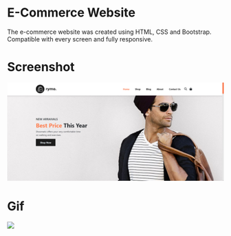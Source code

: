 # E-Commerce Website

The e-commerce website was created using HTML, CSS and Bootstrap. Compatible with every screen and fully responsive.


# Screenshot

![](/img/screen.png)

# Gif

![](/img/ecommerce.gif)

